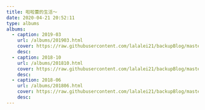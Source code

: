 ```yaml
---
title: 啦啦蕾的生活～
date: 2020-04-21 20:52:11
type: albums
albums:
  - caption: 2019-03
    url: /albums/201903.html
    cover: https://raw.githubusercontent.com/lalalei21/backupBlog/master/photos/2019-3-21_snow2.jpg
    desc: 
  - caption: 2018-10
    url: /albums/201810.html
    cover: https://raw.githubusercontent.com/lalalei21/backupBlog/master/photos/2018-10-6_taibaishan.jpg
    desc: 
  - caption: 2018-06
    url: /albums/201806.html
    cover: https://raw.githubusercontent.com/lalalei21/backupBlog/master/photos/2018-6-24_zhujiang.jpg
    desc: 
---
```

